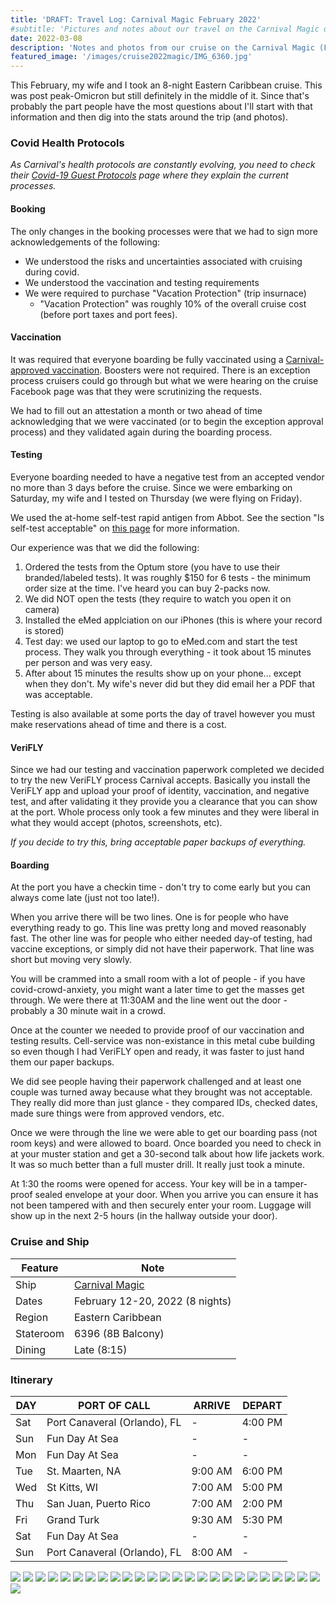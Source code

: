 ```yaml
---
title: 'DRAFT: Travel Log: Carnival Magic February 2022'
#subtitle: 'Pictures and notes about our travel on the Carnival Magic during February 2022'
date: 2022-03-08
description: 'Notes and photos from our cruise on the Carnival Magic (February 2022)'
featured_image: '/images/cruise2022magic/IMG_6360.jpg'
---
```


This February, my wife and I took an 8-night Eastern Caribbean cruise. This was post peak-Omicron but still definitely in the middle of it. Since that's probably the part people have the most questions about I'll start with that information and then dig into the stats around the trip (and photos).

<h3>Covid Health Protocols</h3>

_As Carnival's health protocols are constantly evolving, you need to check their [Covid-19 Guest Protocols](https://www.carnival.com/legal/covid-19-legal-notices/covid-19-guest-protocols) page where they explain the current processes._

<h4>Booking</h4>

The only changes in the booking processes were that we had to sign more acknowledgements of the following:

- We understood the risks and uncertainties associated with cruising during covid.
- We understood the vaccination and testing requirements
- We were required to purchase "Vacation Protection" (trip insurnace)
	+ "Vacation Protection" was roughly 10% of the overall cruise cost (before port taxes and port fees).

<h4>Vaccination</h4>

It was required that everyone boarding be fully vaccinated using a [Carnival-approved vaccination](https://www.carnival.com/Legal/covid-19-legal-notices/return-to-service-faqs).  Boosters were not required.  There is an exception process cruisers could go through but what we were hearing on the cruise Facebook page was that they were scrutinizing the requests.

We had to fill out an attestation a month or two ahead of time acknowledging that we were vaccinated (or to begin the exception approval process) and they validated again during the boarding process.

<h4>Testing</h4>

Everyone boarding needed to have a negative test from an accepted vendor no more than 3 days before the cruise.  Since we were embarking on Saturday, my wife and I tested on Thursday (we were flying on Friday).

We used the at-home self-test rapid antigen from Abbot. See the section "Is self-test acceptable" on [this page](https://www.carnival.com/Legal/covid-19-legal-notices/return-to-service-faqs) for more information.

Our experience was that we did the following:

1. Ordered the tests from the Optum store (you have to use their branded/labeled tests).  It was roughly $150 for 6 tests - the minimum order size at the time.  I've heard you can buy 2-packs now.
2. We did NOT open the tests (they require to watch you open it on camera)
3. Installed the eMed applciation on our iPhones (this is where your record is stored)
4. Test day: we used our laptop to go to eMed.com and start the test process.  They walk you through everything - it took about 15 minutes per person and was very easy.
5. After about 15 minutes the results show up on your phone... except when they don't.  My wife's never did but they did email her a PDF that was acceptable.

Testing is also available at some ports the day of travel however you must make reservations ahead of time and there is a cost.

<h4>VeriFLY</h4>

Since we had our testing and vaccination paperwork completed we decided to try the new VeriFLY process Carnival accepts.  Basically you install the VeriFLY app and upload your proof of identity, vaccination, and negative test, and after validating it they provide you a clearance that you can show at the port.  Whole process only took a few minutes and they were liberal in what they would accept (photos, screenshots, etc).

_If you decide to try this, bring acceptable paper backups of everything._


<h4>Boarding</h4>

At the port you have a checkin time - don't try to come early but you can always come late (just not too late!).

When you arrive there will be two lines.  One is for people who have everything ready to go.  This line was pretty long and moved reasonably fast.  The other line was for people who either needed day-of testing, had vaccine exceptions, or simply did not have their paperwork.  That line was short but moving very slowly.

You will be crammed into a small room with a lot of people - if you have covid-crowd-anxiety, you might want a later time to get the masses get through.  We were there at 11:30AM and the line went out the door - probably a 30 minute wait in a crowd.

Once at the counter we needed to provide proof of our vaccination and testing results. Cell-service was non-existance in this metal cube building so even though I had VeriFLY open and ready, it was faster to just hand them our paper backups.

We did see people having their paperwork challenged and at least one couple was turned away because what they brought was not acceptable. They really did more than just glance - they compared IDs, checked dates, made sure things were from approved vendors, etc.

Once we were through the line we were able to get our boarding pass (not room keys) and were allowed to board. Once boarded you need to check in at your muster station and get a 30-second talk about how life jackets work.  It was so much better than a full muster drill.  It really just took a minute.

At 1:30 the rooms were opened for access. Your key will be in a tamper-proof sealed envelope at your door.  When you arrive you can ensure it has not been tampered with and then securely enter your room.  Luggage will show up in the next 2-5 hours (in the hallway outside your door).

<h3>Cruise and Ship</h3>

| Feature | Note |
----------|------|
| Ship    | [Carnival Magic](https://www.carnival.com/cruise-ships/carnival-magic)    |
| Dates   | February 12-20, 2022 (8 nights) |
| Region  | Eastern Caribbean |
| Stateroom | 6396 (8B Balcony) |
| Dining  | Late (8:15) |


<h3>Itinerary</h3>

| DAY | PORT OF CALL | ARRIVE | DEPART |
|-----|--------------|--------|--------|
| Sat | Port Canaveral (Orlando), FL	 | - | 4:00 PM
| Sun | Fun Day At Sea		 | - | - | 
| Mon | Fun Day At Sea		 | - | - | 
| Tue | St. Maarten, NA | 9:00 AM | 6:00 PM | 
| Wed | St Kitts, WI | 7:00 AM | 5:00 PM | 
| Thu | San Juan, Puerto Rico | 7:00 AM | 2:00 PM | 
| Fri | Grand Turk | 9:30 AM | 5:30 PM | 
| Sat | Fun Day At Sea | - | - | 
| Sun | Port Canaveral (Orlando), FL | 8:00 AM | - | 


<div class="gallery" data-columns="1">
	<img src="/images/cruise2022magic/82270189-A5A9-4790-AA34-0C5ED2207D4B.jpg"/>
	<img src="/images/cruise2022magic/9C8EA250-A314-4450-899B-54BD8E79601B.jpg"/>
	<img src="/images/cruise2022magic/B6AFAA6D-A439-4744-B0E4-E5517A6F98C6.jpg"/>
	<img src="/images/cruise2022magic/C4A80E90-7C8B-45CA-9370-E8522540B369.jpg"/>
	<img src="/images/cruise2022magic/D77AAD56-AF27-4ECC-AEBD-A40BBD36FE01.jpg"/>
	<img src="/images/cruise2022magic/DEC80488-D779-43D2-9213-38D4BBD35473.jpg"/>
	<img src="/images/cruise2022magic/IMG_6335.jpg"/>
	<img src="/images/cruise2022magic/IMG_6360.jpg"/>
	<img src="/images/cruise2022magic/IMG_6362.jpg"/>
	<img src="/images/cruise2022magic/IMG_6395.jpg"/>
	<img src="/images/cruise2022magic/IMG_6402.jpg"/>
	<img src="/images/cruise2022magic/IMG_6424.jpg"/>
	<img src="/images/cruise2022magic/IMG_6429.jpg"/>
	<img src="/images/cruise2022magic/IMG_6442.jpg"/>
	<img src="/images/cruise2022magic/IMG_6448.jpg"/>
	<img src="/images/cruise2022magic/IMG_6471.jpg"/>
	<img src="/images/cruise2022magic/IMG_6493.jpg"/>
	<img src="/images/cruise2022magic/IMG_6499.jpg"/>
	<img src="/images/cruise2022magic/IMG_6501.jpg"/>
	<img src="/images/cruise2022magic/IMG_6520.jpg"/>
	<img src="/images/cruise2022magic/IMG_6547.jpg"/>
	<img src="/images/cruise2022magic/IMG_6561.jpg"/>
	<img src="/images/cruise2022magic/IMG_6569.jpg"/>
	<img src="/images/cruise2022magic/IMG_6570.jpg"/>
	<img src="/images/cruise2022magic/IMG_6571.jpg"/>
	<img src="/images/cruise2022magic/IMG_6572.jpg"/>
</div>